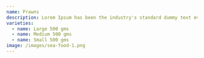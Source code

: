 ```yaml
---
name: Prawns
description: Lorem Ipsum has been the industry's standard dummy text ever since the 1500s.
varieties:
  - name: Large 500 gms
  - name: Medium 500 gms
  - name: Small 500 gms
image: /images/sea-food-1.png
---
```

